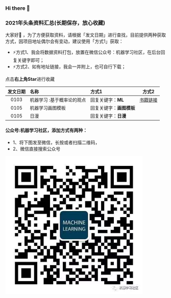 ### Hi there 🌱
### 2021年头条资料汇总(长期保存，放心收藏)

大家好👯 ，为了方便获取资料，请根据「发文日期」进行查找，目前提供两种获取方式，因项目地址偶尔会有变动，建议使用「方式1」获取：
- ⚡方式1、我会将数据资料打包，放置在微信公众号：机器学习社区，在后台回复关键字即可；
- ⚡方式2、如有地址链接，我会一并附上，也可自行下载；

点击**右上角Star**进行收藏

| 发文日期 |名称|方式1 |方式2|
| :---------:|:-----------|:-----------|:-----------:|
| 0103 |机器学习 :基于概率论的观点|回复关键字：**ML** |[书籍链接](https://github.com/probml/pml-book/releases/download/2020-12-28/pml1-2020-12-28.pdf)|
| 0105 | 机器学习画图模板 |回复关键字：**画图模板**  ||
| 0105 | 日漫 | 回复关键字：**日漫**  ||

#### 公众号:机器学习社区，添加方式有两种：

- 1、将下图发至微信，长按或者扫描二维码，
- 2、微信直接搜索公众号

![机器学习社区](/2021/pic/WechatIMG14.jpeg)
